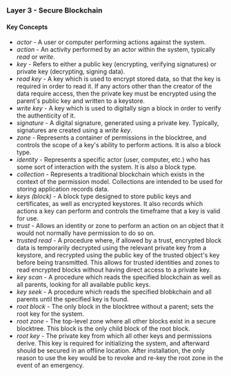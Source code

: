 ### Layer 3 - Secure Blockchain

#### Key Concepts
- *actor* - A user or computer performing actions against the system.
- *action* - An activity performed by an actor within the system, typically *read* or *write*.
- *key* - Refers to either a public key (encrypting, verifying signatures) or private key (decrypting, signing data).
- *read key* - A key which is used to encrypt stored data, so that the key is required in order to read it. If any actors other than the creator of the data require access, then the private key must be encrypted using the parent's public key and written to a keystore.
- *write key* - A key which is used to digitally sign a block in order to verify the authenticity of it.
- *signature* - A digital signature, generated using a private key. Typically, signatures are created using a *write key*.
- *zone* - Represents a container of permissions in the blocktree, and controls the scope of a key's ability to perform actions. It is also a block type.
- *identity* - Represents a specific actor (user, computer, etc.) who has some sort of interaction with the system. It is also a block type.
- *collection* - Represents a traditional blockchain which exists in the context of the permission model. Collections are intended to be used for storing application records data.
- *keys (block)* - A block type designed to store public keys and certificates, as well as encrypted keystores. It also records which actions a key can perform and controls the timeframe that a key is valid for use.
- *trust* - Allows an identity or zone to perform an action on an object that it would not normally have permission to do so on.
- *trusted read* - A procedure where, if allowed by a trust, encrypted block data is temporarily decrypted using the relevant private key from a keystore, and recrypted using the public key of the trusted object's key before being transmitted. This allows for trusted identities and zones to read encrypted blocks without having direct access to a private key.
- *key scan* - A procedure which reads the specified blockchain as well as all parents, looking for all available public keys.
- *key seek* - A procedure which reads the specified blobkchain and all parents until the specified key is found.
- *root block* - The only block in the blocktree without a parent; sets the root key for the system.
- *root zone* - The top-level zone where all other blocks exist in a secure blocktree. This block is the only child block of the root block.
- *root key* - The private key from which all other keys and permissions derive. This key is required for initializing the system, and afterward should be secured in an offline location. After installation, the only reason to use the key would be to revoke and re-key the root zone in the event of an emergency.